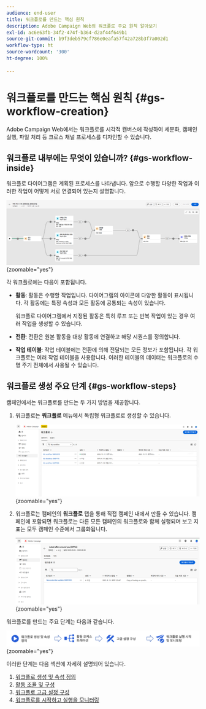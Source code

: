 ```yaml
---
audience: end-user
title: 워크플로를 만드는 핵심 원칙
description: Adobe Campaign Web의 워크플로 주요 원칙 알아보기
exl-id: ac6e63fb-34f2-474f-b364-d2af44f649b1
source-git-commit: b9f3deb579cf786e0eafa57f42a728b3f7a002d1
workflow-type: ht
source-wordcount: '300'
ht-degree: 100%

---
```


# 워크플로를 만드는 핵심 원칙 {#gs-workflow-creation}

Adobe Campaign Web에서는 워크플로를 시각적 캔버스에 작성하여 세분화, 캠페인 실행, 파일 처리 등 크로스 채널 프로세스를 디자인할 수 있습니다.

## 워크플로 내부에는 무엇이 있습니까? {#gs-workflow-inside}

워크플로 다이어그램은 계획된 프로세스를 나타냅니다. 앞으로 수행할 다양한 작업과 이러한 작업이 어떻게 서로 연결되어 있는지 설명합니다.

![작업과 해당 연결을 보여 주는 워크플로 예시 다이어그램](assets/workflow-example.png){zoomable="yes"}

각 워크플로에는 다음이 포함됩니다.

* **활동**: 활동은 수행할 작업입니다. 다이어그램의 아이콘에 다양한 활동이 표시됩니다. 각 활동에는 특정 속성과 모든 활동에 공통되는 속성이 있습니다.

  워크플로 다이어그램에서 지정된 활동은 특히 루프 또는 반복 작업이 있는 경우 여러 작업을 생성할 수 있습니다.

* **전환**: 전환은 원본 활동을 대상 활동에 연결하고 해당 시퀀스를 정의합니다.

* **작업 테이블**: 작업 테이블에는 전환에 의해 전달되는 모든 정보가 포함됩니다. 각 워크플로는 여러 작업 테이블을 사용합니다. 이러한 테이블의 데이터는 워크플로의 수명 주기 전체에서 사용될 수 있습니다.

## 워크플로 생성 주요 단계 {#gs-workflow-steps}

캠페인에서는 워크플로를 만드는 두 가지 방법을 제공합니다.

1. 워크플로는 **워크플로** 메뉴에서 독립형 워크플로로 생성할 수 있습니다.

   ![독립형 워크플로 생성을 위한 인터페이스 스크린샷](assets/create-a-standalone-wf.png){zoomable="yes"}

1. 워크플로는 캠페인의 **워크플로** 탭을 통해 직접 캠페인 내에서 만들 수 있습니다. 캠페인에 포함되면 워크플로는 다른 모든 캠페인의 워크플로와 함께 실행되며 보고 지표는 모두 캠페인 수준에서 그룹화됩니다.

   ![캠페인 내 워크플로를 생성하기 위한 인터페이스 스크린샷](assets/create-a-wf-from-a-campaign.png){zoomable="yes"}

워크플로를 만드는 주요 단계는 다음과 같습니다.

![워크플로 생성 프로세스를 보여 주는 다이어그램](assets/workflow-creation-process.png){zoomable="yes"}

이러한 단계는 다음 섹션에 자세히 설명되어 있습니다.

1. [워크플로 생성 및 속성 정의](create-workflow.md)
1. [활동 조율 및 구성](orchestrate-activities.md)
1. [워크플로 고급 설정 구성](workflow-settings.md)
1. [워크플로를 시작하고 실행을 모니터링](start-monitor-workflows.md)